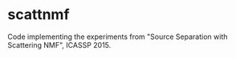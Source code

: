 # scattnmf
Code implementing the experiments from "Source Separation with Scattering NMF", ICASSP 2015.
